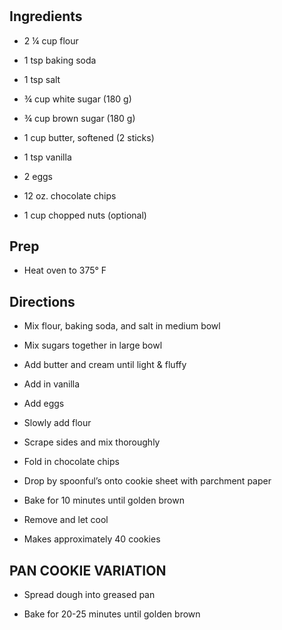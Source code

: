 # 

## Ingredients

- 2 ¼ cup flour

- 1 tsp baking soda

- 1 tsp salt

- ¾ cup white sugar (180 g)

- ¾ cup brown sugar (180 g)

- 1 cup butter, softened (2 sticks)

- 1 tsp vanilla

- 2 eggs

- 12 oz. chocolate chips

- 1 cup chopped nuts (optional)

## Prep

- Heat oven to 375° F

## Directions

- Mix flour, baking soda, and salt in medium bowl

- Mix sugars together in large bowl

- Add butter and cream until light & fluffy

- Add in vanilla

- Add eggs

- Slowly add flour

- Scrape sides and mix thoroughly

- Fold in chocolate chips

- Drop by spoonful’s onto cookie sheet with parchment paper

- Bake for 10 minutes until golden brown

- Remove and let cool

- Makes approximately 40 cookies

## PAN COOKIE VARIATION

- Spread dough into greased pan

- Bake for 20-25 minutes until golden brown
